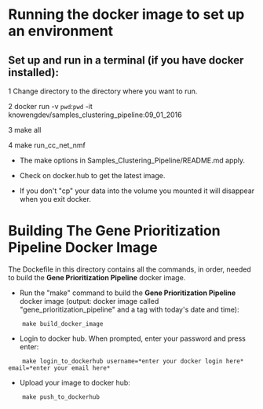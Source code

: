 # Running the docker image to set up an environment

## Set up and run in a terminal (if you have docker installed):
1 Change directory to the directory  where you want to run.

2 docker run -v `pwd`:`pwd` -it knowengdev/samples_clustering_pipeline:09_01_2016

3 make all

4 make run_cc_net_nmf

* The make options in Samples_Clustering_Pipeline/README.md apply.

* Check on docker.hub to get the latest image. 

* If you don't "cp" your data into the volume you mounted it will disappear when you exit docker.

# Building The Gene Prioritization Pipeline Docker Image
The Dockefile in this directory contains all the commands, in order, needed to build the **Gene Prioritization Pipeline** docker image.

* Run the "make" command to build the **Gene Prioritization Pipeline** docker image (output: docker image called "gene_prioritization_pipeline" and a tag with today's date and time):
```
    make build_docker_image
```

* Login to docker hub. When prompted, enter your password and press enter:
```
    make login_to_dockerhub username=*enter your docker login here* email=*enter your email here*
```

* Upload your image to docker hub:
```
    make push_to_dockerhub
```
